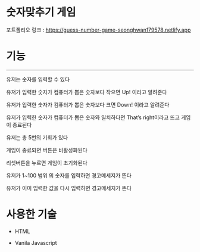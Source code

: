 # 숫자맞추기 게임
포트폴리오 링크 : <https://guess-number-game-seonghwan179578.netlify.app>

# 기능
------------------------------------------------------------------------------------------
유저는 숫자를 입력할 수 있다

유저가 입력한 숫자가 컴퓨터가 뽑은 숫자보다 작으면 Up! 이라고 알려준다

유저가 입력한 숫자가 컴퓨터가 뽑은 숫자보다 크면 Down! 이라고 알려준다

유저가 입력한 숫자가 컴퓨터가 뽑은 숫자와 일치하다면 That’s right이라고 뜨고 게임이 종료된다

유저는 총 5번의 기회가 있다

게임이 종료되면 버튼은 비활성화된다

리셋버튼을 누르면 게임이 초기화된다

유저가 1~100 범위 의 숫자를 입력하면 경고메세지가 뜬다

유저가 이미 입력한 값을 다시 입력하면 경고메세지가 뜬다


# 사용한 기술



+ HTML

+ Vanila Javascript

